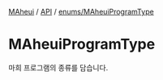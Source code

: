 [MAheui](../../README.md) / [API](../README.md/) / [enums/MAheuiProgramType](./MAheuiProgramType.md)

# MAheuiProgramType

마희 프로그램의 종류를 담습니다.
